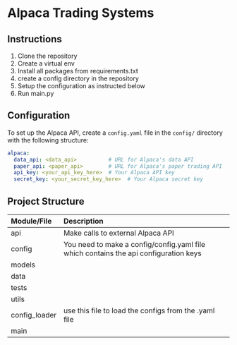 # Alpaca Trading Systems


## Instructions
1) Clone the repository
2) Create a virtual env
3) Install all packages from requirements.txt
4) create a config directory in the repository
5) Setup the configuration as instructed below
6) Run main.py

## Configuration

To set up the Alpaca API, create a `config.yaml` file in the `config/` directory with the following structure:

```yaml
alpaca:
  data_api: <data_api>          # URL for Alpaca's data API
  paper_api: <paper_api>        # URL for Alpaca's paper trading API
  api_key: <your_api_key_here>  # Your Alpaca API key
  secret_key: <your_secret_key_here>  # Your Alpaca secret key

```

## 

## Project Structure

| Module/File   | Description                                                                          |
|:--------------|:-------------------------------------------------------------------------------------|
| api           | Make calls to external Alpaca API                                                    |
| config        | You need to make a config/config.yaml file which contains the api configuration keys |
| models        |                                                                                      |
| data          |                                                                                      |
| tests         |                                                                                      |
| utils         |                                                                                      |
| config_loader | use this file to load the configs from the .yaml file                                |
| main          |                                                                                      |       